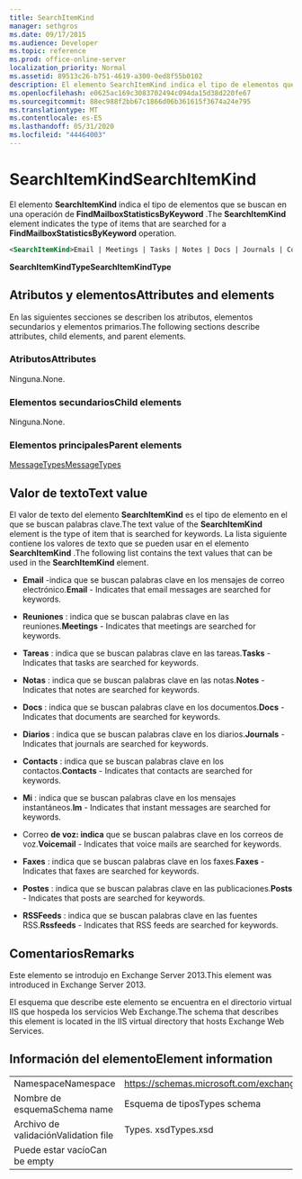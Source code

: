 ```yaml
---
title: SearchItemKind
manager: sethgros
ms.date: 09/17/2015
ms.audience: Developer
ms.topic: reference
ms.prod: office-online-server
localization_priority: Normal
ms.assetid: 89513c26-b751-4619-a300-0ed8f55b0102
description: El elemento SearchItemKind indica el tipo de elementos que se buscan en una operación de FindMailboxStatisticsByKeyword.
ms.openlocfilehash: e0625ac169c3083702494c094da15d38d220fe67
ms.sourcegitcommit: 88ec988f2bb67c1866d06b361615f3674a24e795
ms.translationtype: MT
ms.contentlocale: es-ES
ms.lasthandoff: 05/31/2020
ms.locfileid: "44464003"
---
```

# <a name="searchitemkind"></a><span data-ttu-id="b1714-103">SearchItemKind</span><span class="sxs-lookup"><span data-stu-id="b1714-103">SearchItemKind</span></span>

<span data-ttu-id="b1714-104">El elemento **SearchItemKind** indica el tipo de elementos que se buscan en una operación de **FindMailboxStatisticsByKeyword** .</span><span class="sxs-lookup"><span data-stu-id="b1714-104">The **SearchItemKind** element indicates the type of items that are searched for a **FindMailboxStatisticsByKeyword** operation.</span></span> 
  
```XML
<SearchItemKind>Email | Meetings | Tasks | Notes | Docs | Journals | Contacts | Im | Voicemail | Faxes | Posts | Rssfeeds</SearchItemKind>
```

 <span data-ttu-id="b1714-105">**SearchItemKindType**</span><span class="sxs-lookup"><span data-stu-id="b1714-105">**SearchItemKindType**</span></span>
## <a name="attributes-and-elements"></a><span data-ttu-id="b1714-106">Atributos y elementos</span><span class="sxs-lookup"><span data-stu-id="b1714-106">Attributes and elements</span></span>

<span data-ttu-id="b1714-107">En las siguientes secciones se describen los atributos, elementos secundarios y elementos primarios.</span><span class="sxs-lookup"><span data-stu-id="b1714-107">The following sections describe attributes, child elements, and parent elements.</span></span>
  
### <a name="attributes"></a><span data-ttu-id="b1714-108">Atributos</span><span class="sxs-lookup"><span data-stu-id="b1714-108">Attributes</span></span>

<span data-ttu-id="b1714-109">Ninguna.</span><span class="sxs-lookup"><span data-stu-id="b1714-109">None.</span></span>
  
### <a name="child-elements"></a><span data-ttu-id="b1714-110">Elementos secundarios</span><span class="sxs-lookup"><span data-stu-id="b1714-110">Child elements</span></span>

<span data-ttu-id="b1714-111">Ninguna.</span><span class="sxs-lookup"><span data-stu-id="b1714-111">None.</span></span>
  
### <a name="parent-elements"></a><span data-ttu-id="b1714-112">Elementos principales</span><span class="sxs-lookup"><span data-stu-id="b1714-112">Parent elements</span></span>

[<span data-ttu-id="b1714-113">MessageTypes</span><span class="sxs-lookup"><span data-stu-id="b1714-113">MessageTypes</span></span>](messagetypes.md)
  
## <a name="text-value"></a><span data-ttu-id="b1714-114">Valor de texto</span><span class="sxs-lookup"><span data-stu-id="b1714-114">Text value</span></span>

<span data-ttu-id="b1714-115">El valor de texto del elemento **SearchItemKind** es el tipo de elemento en el que se buscan palabras clave.</span><span class="sxs-lookup"><span data-stu-id="b1714-115">The text value of the **SearchItemKind** element is the type of item that is searched for keywords.</span></span> <span data-ttu-id="b1714-116">La lista siguiente contiene los valores de texto que se pueden usar en el elemento **SearchItemKind** .</span><span class="sxs-lookup"><span data-stu-id="b1714-116">The following list contains the text values that can be used in the **SearchItemKind** element.</span></span> 
  
- <span data-ttu-id="b1714-117">**Email** -indica que se buscan palabras clave en los mensajes de correo electrónico.</span><span class="sxs-lookup"><span data-stu-id="b1714-117">**Email** - Indicates that email messages are searched for keywords.</span></span> 
    
- <span data-ttu-id="b1714-118">**Reuniones** : indica que se buscan palabras clave en las reuniones.</span><span class="sxs-lookup"><span data-stu-id="b1714-118">**Meetings** - Indicates that meetings are searched for keywords.</span></span> 
    
- <span data-ttu-id="b1714-119">**Tareas** : indica que se buscan palabras clave en las tareas.</span><span class="sxs-lookup"><span data-stu-id="b1714-119">**Tasks** - Indicates that tasks are searched for keywords.</span></span> 
    
- <span data-ttu-id="b1714-120">**Notas** : indica que se buscan palabras clave en las notas.</span><span class="sxs-lookup"><span data-stu-id="b1714-120">**Notes** - Indicates that notes are searched for keywords.</span></span> 
    
- <span data-ttu-id="b1714-121">**Docs** : indica que se buscan palabras clave en los documentos.</span><span class="sxs-lookup"><span data-stu-id="b1714-121">**Docs** - Indicates that documents are searched for keywords.</span></span> 
    
- <span data-ttu-id="b1714-122">**Diarios** : indica que se buscan palabras clave en los diarios.</span><span class="sxs-lookup"><span data-stu-id="b1714-122">**Journals** - Indicates that journals are searched for keywords.</span></span> 
    
- <span data-ttu-id="b1714-123">**Contacts** : indica que se buscan palabras clave en los contactos.</span><span class="sxs-lookup"><span data-stu-id="b1714-123">**Contacts** - Indicates that contacts are searched for keywords.</span></span> 
    
- <span data-ttu-id="b1714-124">**Mi** : indica que se buscan palabras clave en los mensajes instantáneos.</span><span class="sxs-lookup"><span data-stu-id="b1714-124">**Im** - Indicates that instant messages are searched for keywords.</span></span> 
    
- <span data-ttu-id="b1714-125">Correo **de voz: indica** que se buscan palabras clave en los correos de voz.</span><span class="sxs-lookup"><span data-stu-id="b1714-125">**Voicemail** - Indicates that voice mails are searched for keywords.</span></span> 
    
- <span data-ttu-id="b1714-126">**Faxes** : indica que se buscan palabras clave en los faxes.</span><span class="sxs-lookup"><span data-stu-id="b1714-126">**Faxes** - Indicates that faxes are searched for keywords.</span></span> 
    
- <span data-ttu-id="b1714-127">**Postes** : indica que se buscan palabras clave en las publicaciones.</span><span class="sxs-lookup"><span data-stu-id="b1714-127">**Posts** - Indicates that posts are searched for keywords.</span></span> 
    
- <span data-ttu-id="b1714-128">**RSSFeeds** : indica que se buscan palabras clave en las fuentes RSS.</span><span class="sxs-lookup"><span data-stu-id="b1714-128">**Rssfeeds** - Indicates that RSS feeds are searched for keywords.</span></span> 
    
## <a name="remarks"></a><span data-ttu-id="b1714-129">Comentarios</span><span class="sxs-lookup"><span data-stu-id="b1714-129">Remarks</span></span>

<span data-ttu-id="b1714-130">Este elemento se introdujo en Exchange Server 2013.</span><span class="sxs-lookup"><span data-stu-id="b1714-130">This element was introduced in Exchange Server 2013.</span></span>
  
<span data-ttu-id="b1714-131">El esquema que describe este elemento se encuentra en el directorio virtual IIS que hospeda los servicios Web Exchange.</span><span class="sxs-lookup"><span data-stu-id="b1714-131">The schema that describes this element is located in the IIS virtual directory that hosts Exchange Web Services.</span></span>
  
## <a name="element-information"></a><span data-ttu-id="b1714-132">Información del elemento</span><span class="sxs-lookup"><span data-stu-id="b1714-132">Element information</span></span>

|||
|:-----|:-----|
|<span data-ttu-id="b1714-133">Namespace</span><span class="sxs-lookup"><span data-stu-id="b1714-133">Namespace</span></span>  <br/> |https://schemas.microsoft.com/exchange/services/2006/types  <br/> |
|<span data-ttu-id="b1714-134">Nombre de esquema</span><span class="sxs-lookup"><span data-stu-id="b1714-134">Schema name</span></span>  <br/> |<span data-ttu-id="b1714-135">Esquema de tipos</span><span class="sxs-lookup"><span data-stu-id="b1714-135">Types schema</span></span>  <br/> |
|<span data-ttu-id="b1714-136">Archivo de validación</span><span class="sxs-lookup"><span data-stu-id="b1714-136">Validation file</span></span>  <br/> |<span data-ttu-id="b1714-137">Types. xsd</span><span class="sxs-lookup"><span data-stu-id="b1714-137">Types.xsd</span></span>  <br/> |
|<span data-ttu-id="b1714-138">Puede estar vacío</span><span class="sxs-lookup"><span data-stu-id="b1714-138">Can be empty</span></span>  <br/> ||
   


